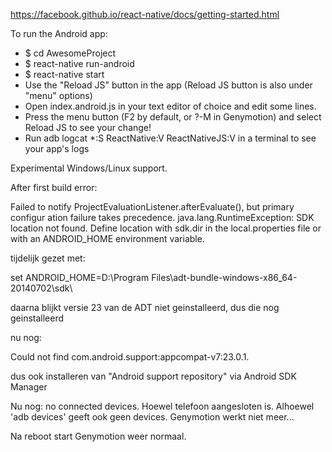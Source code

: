 https://facebook.github.io/react-native/docs/getting-started.html

To run the Android app:

* $ cd AwesomeProject
* $ react-native run-android
* $ react-native start
* Use the "Reload JS" button in the app (Reload JS button is also under "menu" options)
* Open index.android.js in your text editor of choice and edit some lines.
* Press the menu button (F2 by default, or ?-M in Genymotion) and select Reload JS to see your change!
* Run adb logcat *:S ReactNative:V ReactNativeJS:V in a terminal to see your app's logs


Experimental Windows/Linux support.

After first build error:

Failed to notify ProjectEvaluationListener.afterEvaluate(), but primary configur
ation failure takes precedence.
java.lang.RuntimeException: SDK location not found. Define location with sdk.dir
 in the local.properties file or with an ANDROID_HOME environment variable.

tijdelijk gezet met:

set ANDROID_HOME=D:\Program Files\adt-bundle-windows-x86_64-20140702\sdk\

daarna blijkt versie 23 van de ADT niet geinstalleerd, dus die nog geinstalleerd

nu nog:

Could not find com.android.support:appcompat-v7:23.0.1.

dus ook installeren van "Android support repository" via Android SDK Manager

Nu nog: no connected devices. Hoewel telefoon aangesloten is. Alhoewel 'adb devices' geeft ook geen devices. Genymotion werkt niet meer...

Na reboot start Genymotion weer normaal.

